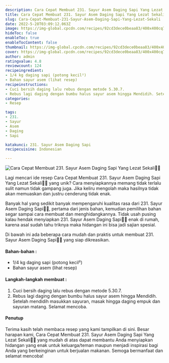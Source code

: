 ```yaml
---
description: Cara Cepat Membuat 231. Sayur Asem Daging Sapi Yang Lezat Sekali"
title: Cara Cepat Membuat 231. Sayur Asem Daging Sapi Yang Lezat Sekali
slug: Cara-Cepat-Membuat-231-Sayur-Asem-Daging-Sapi-Yang-Lezat-Sekali
date: 2022-5-28T03:09:12.063Z
image: https://img-global.cpcdn.com/recipes/92cd3dece0beaa83/400x400cq70/photo.jpg
hideToc: false
enableToc: true
enableTocContent: false
thumbnail: https://img-global.cpcdn.com/recipes/92cd3dece0beaa83/400x400cq70/photo.jpg
cover: https://img-global.cpcdn.com/recipes/92cd3dece0beaa83/400x400cq70/photo.jpg
author: admin
ratingvalue: 4.8
reviewcount: 124
recipeingredient:
- 1/4 kg daging sapi (potong kecil²)
- Bahan sayur asem (lihat resep)
recipeinstructions:
- Cuci bersih daging lalu rebus dengan metode 5.30.7.
- Rebus lagi daging dengan bumbu halus sayur asem hingga Mendidih. Setelah mendidih masukkan sayuran, masak hingga daging empuk dan sayuran matang. Selamat mencoba.
categories:
- Resep

tags:
- 231.
- Sayur
- Asem
- Daging
- Sapi

katakunci: 231. Sayur Asem Daging Sapi
recipecuisine: Indonesian

---
```


![Cara Cepat Membuat 231. Sayur Asem Daging Sapi Yang Lezat Sekali👩‍🍳](https://img-global.cpcdn.com/recipes/92cd3dece0beaa83/400x400cq70/photo.jpg)

Lagi mencari ide resep Cara Cepat Membuat 231. Sayur Asem Daging Sapi Yang Lezat Sekali👩‍🍳 yang unik? Cara menyiapkannya memang tidak terlalu sulit namun tidak gampang juga. Jika keliru mengolah maka hasilnya tidak akan memuaskan dan justru cenderung tidak enak.

Banyak hal yang sedikit banyak mempengaruhi kualitas rasa dari 231. Sayur Asem Daging Sapi👩‍🍳, pertama dari jenis bahan, kemudian pemilihan bahan segar sampai cara membuat dan menghidangkannya. Tidak usah pusing kalau hendak menyiapkan 231. Sayur Asem Daging Sapi👩‍🍳 enak di rumah, karena asal sudah tahu triknya maka hidangan ini bisa jadi sajian spesial.

Di bawah ini ada beberapa cara mudah dan praktis untuk membuat 231. Sayur Asem Daging Sapi👩‍🍳 yang siap dikreasikan.

<!--inarticleads1-->

#### Bahan-bahan :

- 1/4 kg daging sapi (potong kecil²)
- Bahan sayur asem (lihat resep)

<!--inarticleads2-->

#### Langkah-langkah membuat :

1. Cuci bersih daging lalu rebus dengan metode 5.30.7.
1. Rebus lagi daging dengan bumbu halus sayur asem hingga Mendidih. Setelah mendidih masukkan sayuran, masak hingga daging empuk dan sayuran matang. Selamat mencoba.

#### Penutup

Terima kasih telah membaca resep yang kami tampilkan di sini. Besar harapan kami, Cara Cepat Membuat 231. Sayur Asem Daging Sapi Yang Lezat Sekali👩‍🍳 yang mudah di atas dapat membantu Anda menyiapkan hidangan yang enak untuk keluarga/teman maupun menjadi inspirasi bagi Anda yang berkeinginan untuk berjualan makanan. Semoga bermanfaat dan selamat mencoba!